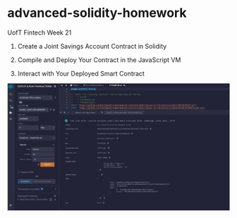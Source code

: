 # advanced-solidity-homework
UofT Fintech Week 21

1. Create a Joint Savings Account Contract in Solidity

2. Compile and Deploy Your Contract in the JavaScript VM

3. Interact with Your Deployed Smart Contract

![Creation of Kasei Coin Contract](./createdContract.PNG)